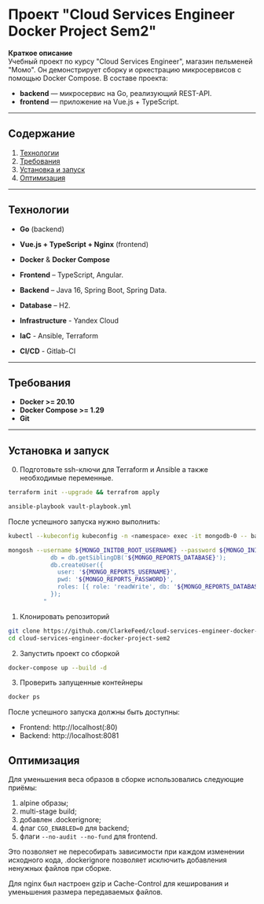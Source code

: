 # Проект "Cloud Services Engineer Docker Project Sem2"

**Краткое описание**  
Учебный проект по курсу "Cloud Services Engineer", магазин пельменей "Момо". Он демонстрирует сборку и оркестрацию микросервисов с помощью Docker Compose. В составе проекта:

- **backend** — микросервис на Go, реализующий REST-API.
- **frontend** — приложение на Vue.js + TypeScript.

---

## Содержание

1. [Технологии](#технологии)
2. [Требования](#требования)  
3. [Установка и запуск](#установка-и-запуск)
4. [Оптимизация](#оптимизация)
---

## Технологии

- **Go** (backend)
- **Vue.js + TypeScript + Nginx** (frontend)
- **Docker** & **Docker Compose**

- **Frontend** – TypeScript, Angular.
- **Backend**  – Java 16, Spring Boot, Spring Data.
- **Database** – H2.
- **Infrastructure** - Yandex Cloud
- **IaC** - Ansible, Terraform
- **CI/CD** - Gitlab-CI

---

## Требования

- **Docker >= 20.10**
- **Docker Compose >= 1.29**
- **Git**

---

## Установка и запуск

0. Подготовьте ssh-ключи для Terraform и Ansible а также необходимые переменные.
```bash
terraform init --upgrade && terrafrom apply

ansible-playbook vault-playbook.yml
```

После успешного запуска нужно выполнить:
```bash
kubectl --kubeconfig kubeconfig -n <namespace> exec -it mongodb-0 -- bash

mongosh --username ${MONGO_INITDB_ROOT_USERNAME} --password ${MONGO_INITDB_ROOT_PASSWORD} --authenticationDatabase admin --eval "
            db = db.getSiblingDB('${MONGO_REPORTS_DATABASE}');
            db.createUser({
              user: '${MONGO_REPORTS_USERNAME}',
              pwd: '${MONGO_REPORTS_PASSWORD}',
              roles: [{ role: 'readWrite', db: '${MONGO_REPORTS_DATABASE}' }]
            });
          "
```

1. Клонировать репозиторий
```bash
git clone https://github.com/ClarkeFeed/cloud-services-engineer-docker-project-sem2.git
cd cloud-services-engineer-docker-project-sem2
```

2. Запустить проект со сборкой
```bash
docker-compose up --build -d
```

3. Проверить запущенные контейнеры
```bash
docker ps
```

После успешного запуска должны быть доступны:
- Frontend: http://localhost(:80)
- Backend: http://localhost:8081

## Оптимизация

Для уменьшения веса образов в сборке использовались следующие приёмы:
1. alpine образы;
2. multi-stage build;
3. добавлен .dockerignore;
4. флаг `CGO_ENABLED=0` для backend;
5. флаги `--no-audit --no-fund` для frontend.

Это позволяет не пересобирать зависимости при каждом изменении исходного кода, .dockerignore позволяет исключить добавления ненужных файлов при сборке.

Для nginx был настроен gzip и Cache-Control для кеширования и уменьшения размера передаваемых файлов.